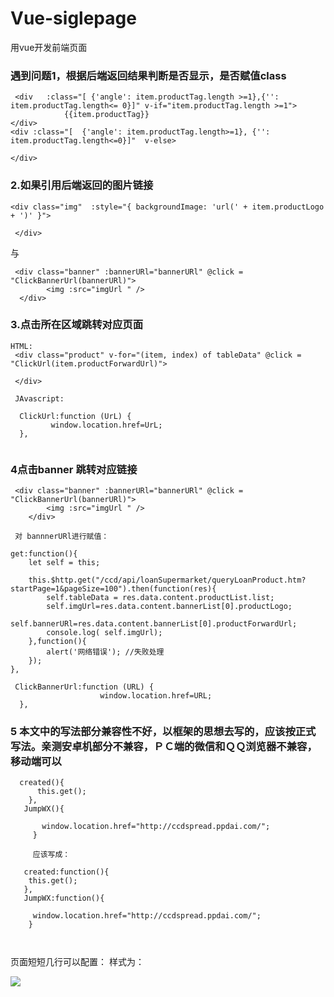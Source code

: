 # Vue-siglepage

用vue开发前端页面


### 遇到问题1，根据后端返回结果判断是否显示，是否赋值class

```
 <div   :class="[ {'angle': item.productTag.length >=1},{'': item.productTag.length<= 0}]" v-if="item.productTag.length >=1">
            {{item.productTag}}
</div>
<div :class="[  {'angle': item.productTag.length>=1}, {'': item.productTag.length<=0}]"  v-else>

</div>
```

### 2.如果引用后端返回的图片链接

```
<div class="img"  :style="{ backgroundImage: 'url(' + item.productLogo + ')' }">
               
 </div>
```
与

```
 <div class="banner" :bannerURl="bannerURl" @click = "ClickBannerUrl(bannerURl)">
        <img :src="imgUrl " />
  </div>
```

### 3.点击所在区域跳转对应页面

```
HTML:
 <div class="product" v-for="(item, index) of tableData" @click = "ClickUrl(item.productForwardUrl)">
 
 </div>
 
 JAvascript:
 
  ClickUrl:function (UrL) {
         window.location.href=UrL;
  },
                
```

### 4点击banner 跳转对应链接

```
 <div class="banner" :bannerURl="bannerURl" @click = "ClickBannerUrl(bannerURl)">
        <img :src="imgUrl " />
    </div>
    
 对 bannnerURl进行赋值：
 
get:function(){
    let self = this;

    this.$http.get("/ccd/api/loanSupermarket/queryLoanProduct.htm?startPage=1&pageSize=100").then(function(res){
        self.tableData = res.data.content.productList.list;
        self.imgUrl=res.data.content.bannerList[0].productLogo;
        self.bannerURl=res.data.content.bannerList[0].productForwardUrl;
        console.log( self.imgUrl);
    },function(){
        alert('网络错误'); //失败处理
    });
},

 ClickBannerUrl:function (URL) {
                    window.location.href=URL;
  },
```

### 5 本文中的写法部分兼容性不好，以框架的思想去写的，应该按正式写法。亲测安卓机部分不兼容，ＰＣ端的微信和ＱＱ浏览器不兼容，移动端可以

```
  created(){
      this.get();
    },
   JumpWX(){
                    
       window.location.href="http://ccdspread.ppdai.com/";
     }
     
     应该写成：
     
   created:function(){
    this.get();
   },
   JumpWX:function(){

     window.location.href="http://ccdspread.ppdai.com/";
    }
     
 
```

页面短短几行可以配置：
样式为：

![](https://github.com/moveondo/frontEnd-some/blob/master/Vue-siglepage/image/img.png)  

 




